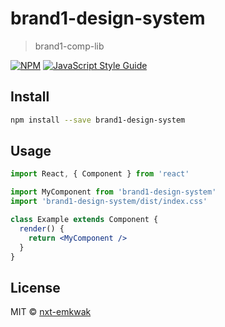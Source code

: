 # brand1-design-system

> brand1-comp-lib

[![NPM](https://img.shields.io/npm/v/brand1-design-system.svg)](https://www.npmjs.com/package/brand1-design-system) [![JavaScript Style Guide](https://img.shields.io/badge/code_style-standard-brightgreen.svg)](https://standardjs.com)

## Install

```bash
npm install --save brand1-design-system
```

## Usage

```jsx
import React, { Component } from 'react'

import MyComponent from 'brand1-design-system'
import 'brand1-design-system/dist/index.css'

class Example extends Component {
  render() {
    return <MyComponent />
  }
}
```

## License

MIT © [nxt-emkwak](https://github.com/nxt-emkwak)
